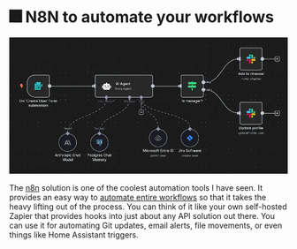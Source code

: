 <h1>🎆 N8N to automate your workflows</h1>
<img alt="image" src="./n8n-for-workflow-automation-1.webp"/>
<p>The <a href="https://n8n.io/" target="_blank">n8n</a> solution is one of the coolest automation tools I have seen. It provides an easy way to <a href="https://www.virtualizationhowto.com/2025/07/automate-your-home-lab-in-hours-not-days-with-kestra/">automate entire workflows</a> so that it takes the heavy lifting out of the process. You can think of it like your own self-hosted Zapier that provides hooks into just about any API solution out there. You can use it for automating Git updates, email alerts, file movements, or even things like Home Assistant triggers.</p>
